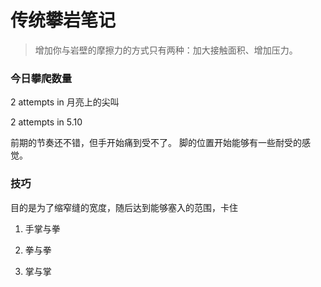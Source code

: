# 传统攀岩笔记
> 增加你与岩壁的摩擦力的方式只有两种：加大接触面积、增加压力。

### 今日攀爬数量

2 attempts in 月亮上的尖叫

2 attempts in 5.10


前期的节奏还不错，但手开始痛到受不了。
脚的位置开始能够有一些耐受的感觉。



### 技巧

目的是为了缩窄缝的宽度，随后达到能够塞入的范围，卡住

1. 手掌与拳

2. 拳与拳

3. 掌与掌



